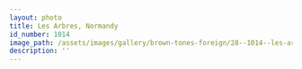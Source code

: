 ```yaml
---
layout: photo
title: Les Arbres, Normandy
id_number: 1014
image_path: /assets/images/gallery/brown-tones-foreign/28--1014--les-arbres--normandy.jpg
description: ''
---
```

